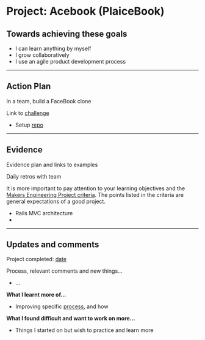 # Project: Acebook (PlaiceBook)

## Towards achieving these goals

- I can learn anything by myself
- I grow collaboratively
- I use an agile product development process

------

## Action Plan

In a team, build a FaceBook clone

Link to [challenge](https://github.com/makersacademy/course/tree/master/engineering_projects/rails)
- Setup [repo](https://github.com/makersacademy/acebook-rails-template)

------

## Evidence

Evidence plan and links to examples

Daily retros with team

It is more important to pay attention to your learning objectives and the [Makers Engineering Project criteria](https://github.com/makersacademy/course/blob/master/final_projects/project_criteria.md). The points listed in the criteria are general expectations of a good project.

- Rails MVC architecture
- 

------

## Updates and comments

Project completed: [date](link/to/repo)

Process, relevant comments and new things...
- ...


**What I learnt more of...**

- Improving specific [process](), and how


**What I found difficult and want to work on more...**

- Things I started on but wish to practice and learn more
